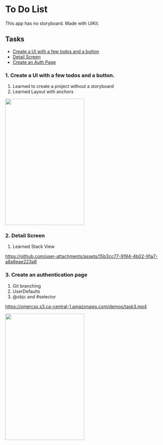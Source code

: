 # To Do List 

This app has no storyboard. Made with UIKit. 

## Tasks
* <a href="#task1">Create a UI with a few todos and a button</a>
* <a href="#task2">Detail Screen</a>
* <a href="#task3">Create an Auth Page</a>

### <h3 id="task1">1. Create a UI with a few todos and a button.</h3> 

  1. Learned to create a project without a storyboard 
  2. Learned Layout with anchors

<img src="https://github.com/user-attachments/assets/c5501614-dc3c-4677-af5c-309bc67b14a3" width="250px" height="400px" />

### <h3 id="task2"> 2. Detail Screen </h3>
  1. Learned Stack View

https://github.com/user-attachments/assets/15b3cc77-9194-4b02-91a7-a8a6eae223a8

### <h3 id="task3">3. Create an authentication page</h3>
  1. Git branching
  2. UserDefaults
  3. @objc and #selector

https://omercsx.s3.ca-central-1.amazonaws.com/demos/task3.mp4

<img src="https://omercsx.s3.ca-central-1.amazonaws.com/demos/task3.mp4" width="250px" height="400px" />

